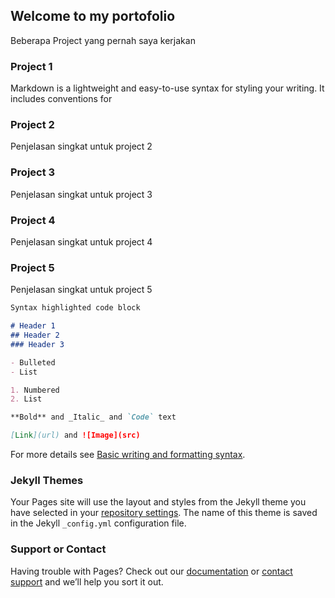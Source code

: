 ## Welcome to my portofolio

Beberapa Project yang pernah saya kerjakan

### Project 1

Markdown is a lightweight and easy-to-use syntax for styling your writing. It includes conventions for

### Project 2
Penjelasan singkat untuk project 2

### Project 3
Penjelasan singkat untuk project 3

### Project 4
Penjelasan singkat untuk project 4

### Project 5
Penjelasan singkat untuk project 5




```markdown
Syntax highlighted code block

# Header 1
## Header 2
### Header 3

- Bulleted
- List

1. Numbered
2. List

**Bold** and _Italic_ and `Code` text

[Link](url) and ![Image](src)
```

For more details see [Basic writing and formatting syntax](https://docs.github.com/en/github/writing-on-github/getting-started-with-writing-and-formatting-on-github/basic-writing-and-formatting-syntax).

### Jekyll Themes

Your Pages site will use the layout and styles from the Jekyll theme you have selected in your [repository settings](https://github.com/robbyn36/mystuff/settings/pages). The name of this theme is saved in the Jekyll `_config.yml` configuration file.

### Support or Contact

Having trouble with Pages? Check out our [documentation](https://docs.github.com/categories/github-pages-basics/) or [contact support](https://support.github.com/contact) and we’ll help you sort it out.
